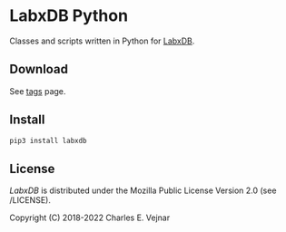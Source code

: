 # LabxDB Python

Classes and scripts written in Python for [LabxDB](https://labxdb.vejnar.org).

## Download

See [tags](/../../tags) page.

## Install

```bash
pip3 install labxdb
```

## License

*LabxDB* is distributed under the Mozilla Public License Version 2.0 (see /LICENSE).

Copyright (C) 2018-2022 Charles E. Vejnar
